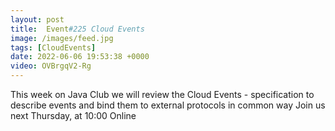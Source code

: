 ```yaml
---
layout: post
title:  Event#225 Cloud Events
image: /images/feed.jpg
tags: [CloudEvents]
date: 2022-06-06 19:53:38 +0000
video: OVBrgqV2-Rg
---
```


This week on Java Club we will review the Cloud Events - specification to describe events and bind them to external protocols in common way
Join us next Thursday, at 10:00 Online
